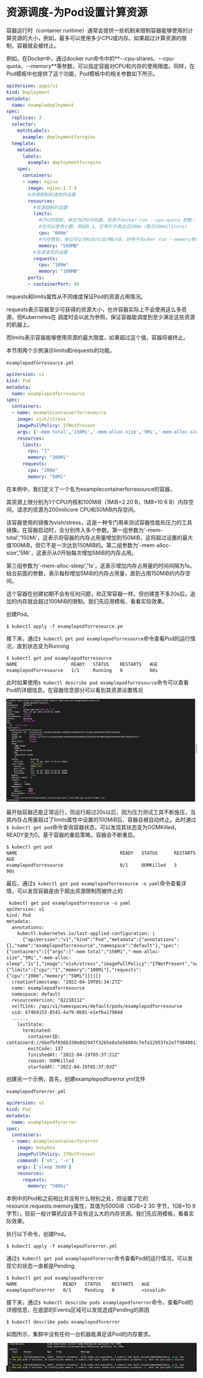 # 资源调度-为Pod设置计算资源



容器运行时（container runtime）通常会提供一些机制来限制容器能够使用的计算资源的大小，例如，最多可以使用多少CPU或内存。如果超过计算资源的限制，容器就会被终止。

例如，在Docker中，通过docker run命令中的**--cpu-shares、--cpu-quota、--memory**等参数，可以指定容器对CPU和内存的使用限度。同样，在Pod模板中也提供了这个功能，Pod模板中的相关参数如下所示。

```yaml
apiVersion: apps/v1
kind: Deployment
metadata:
  name: exampledeployment
spec:
  replicas: 3
  selector:
    matchLabels:
      example: deploymentfornginx
  template:
    metadata:
      labels:
        example: deploymentfornginx
    spec:
      containers:
      - name: nginx
        image: nginx:1.7.9
        #资源限制和请求的设置
        resources:
          #资源限制的设置
          limits:
            #CPU的限制，单位为CPU内核数，将用于docker run --cpu-quota 参数；
            #也可以使用小数，例如0.1，它等价于表达式100m（表示100milicore）
            cpu: "600m"
            #内存限制，单位可以为MiB/GiB/MB/GB，将用于docker run --memory参数，
            memory: "500MB"
          #资源请求的设置
          requests:
            cpu: "100m"
            memory: "100MB"
        ports:
        - containerPort: 80
```



requests和limits属性从不同维度保证Pod的资源占用情况。

requests表示容器至少可获得的资源大小，也许容器实际上不会使用这么多资源，但Kubernetes在
调度时会以此为参照，保证容器能调度到至少满足这些资源的机器上。

而limits表示容器能够使用资源的最大限度，如果超过这个值，容器将被终止。

本节用两个示例演示limits和requests的功能。

`examplepodforresource.yml`

```yaml
apiVersion: v1
kind: Pod
metadata:
  name: examplepodforresource
spec:
  containers:
  - name: examplecontainerforresource
    image: vish/stress
    imagePullPolicy: IfNotPresent
    args: ['-mem-total','150Mi','-mem-alloc-size','5Mi','-mem-alloc-sleep','1s']
    resources:
      limits:
        cpu: "1"
        memory: "100Mi"
      requests:
        cpu: "200m"
        memory: "50Mi"
```

在本例中，我们定义了一个名为examplecontainerforresource的容器，

其资源上限分别为1个CPU内核和100MiB（1MiB=2 20 B，1MB=10 6 B）内存空间，请求的资源为200milicore CPU和50MiB内存空间。

该容器使用的镜像为vish/stress，这是一种专门用来测试容器性能和压力的工具镜像。在容器启动时，会分别传入多个参数。第一组参数为'-mem-total','150Mi'，这表示将容器的内存占用量增加到150MiB，这将超过设置的最大值100MiB，但它不是一次达到150MiB的。第二组参数为'-mem-alloc-size','5Mi'，这表示从0开始每次增加5MiB的内存占用。

第三组参数为'-mem-alloc-sleep','1s'，这表示增加内存占用量的时间间隔为1s。结合前面的参数，表示每秒增加5MiB的内存占用量，直到占用150MiB的内存空间。

这个容器在创建初期不会有任何问题，和正常容器一样。但创建差不多20s后，追加的内存就会超过100MiB的限制。我们先应用模板，看看实际效果。

创建Pod。

```shell
$ kubectl apply -f examplepodforresource.ym
```

接下来，通过`$ kubectl get pod examplepodforresource`命令查看Pod的运行情况，直到状态变为Running

```shell
$ kubectl get pod examplepodforresource
NAME                    READY   STATUS    RESTARTS   AGE
examplepodforresource   1/1     Running   0          60s
```

此时如果使用`$ kubectl describe pod examplepodforresource`命令可以查看Pod的详细信息。在容器信息部分可以看到其资源设置情况

![](../../_static/image-20220419133647324.png)

最开始容器还能正常运行，但运行超过20s以后，因为压力测试工具不断施压，当其内存占用量超过了limits属性中设置的100MiB后，容器会被自动终止。此时通过`$ kubectl get pod`命令查询容器状态，可以发现其状态变为OOMKilled，READY变为0。基于容器的重启策略，容器会不断重启。

```shell
$ kubectl get pod
NAME                                      READY   STATUS      RESTARTS   AGE
examplepodforresource                     0/1     OOMKilled   3          90s
```

最后，通过`$ kubectl get pod examplepodforresource -o yaml`命令查看详情，可以发现容器是由于超出资源限制而被终止的

```
 kubectl get pod examplepodforresource -o yaml
apiVersion: v1
kind: Pod
metadata:
  annotations:
    kubectl.kubernetes.io/last-applied-configuration: |
      {"apiVersion":"v1","kind":"Pod","metadata":{"annotations":{},"name":"examplepodforresource","namespace":"default"},"spec":{"containers":[{"args":["-mem-total","150Mi","-mem-alloc-size","5Mi","-mem-alloc-sleep","1s"],"image":"vish/stress","imagePullPolicy":"IfNotPresent","name":"examplecontainerforresource","resources":{"limits":{"cpu":"1","memory":"100Mi"},"requests":{"cpu":"200m","memory":"50Mi"}}}]}}
  creationTimestamp: "2022-04-19T05:34:27Z"
  name: examplepodforresource
  namespace: default
  resourceVersion: "82218112"
  selfLink: /api/v1/namespaces/default/pods/examplepodforresource
  uid: 674b9153-8541-4a79-8b81-e1efba17984d
  ......
    lastState:
      terminated:
        containerID: containerd://6befbf056b338e8d2947f3265e8a5e56084c7efa12953fe2e7f9848017e8ed01
        exitCode: 137
        finishedAt: "2022-04-19T05:37:21Z"
        reason: OOMKilled
        startedAt: "2022-04-19T05:37:03Z"
```

创建另一个示例，首先，创建examplepodforerror.yml文件

`examplepodforerror.yml`

```yaml
apiVersion: v1
kind: Pod
metadata:
  name: examplepodforerror
spec:
  containers:
  - name: examplecontainerforerror
    image: busybox
    imagePullPolicy: IfNotPresent
    command: ['sh', '-c']
    args: ['sleep 3600']
    resources:
      requests:
        memory: "500Gi"
```

本例中的Pod和之前相比并没有什么特别之处，但设置了它的resource.requests.memory属性，其值为500GiB（1GiB=2 30 字节，1GB=10 9 字节），目前一般计算机应该不会有这么大的内存资源。我们先应用模板，看看实际效果。

执行以下命令，创建Pod。

```shell
$ kubectl apply -f examplepodforerror.yml
```

通过`$ kubectl get pod examplepodforerror`命令查看Pod的运行情况，可以发现它的状态一直都是Pending

```shell
$ kubectl get pod examplepodforerror
NAME                 READY   STATUS    RESTARTS   AGE
examplepodforerror   0/1     Pending   0          <invalid>
```

接下来，通过`$ kubectl describe pods examplepodforerror`命令，查看Pod的详细信息，在底部的Events区域可以发现造成Pending的原因

```shell
$ kubectl describe pods examplepodforerror
```

如图所示，集群中没有任何一台机器能满足该Pod的内存要求。

![](../../_static/image-20220419134730357.png)

